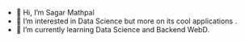 - 👋 Hi, I’m Sagar Mathpal
- 👀 I’m interested in Data Science but more on its cool applications .
- 🌱 I’m currently learning Data Science and Backend WebD.

<!---
Curiositysavesthecat/Curiositysavesthecat is a ✨ special ✨ repository because its `README.md` (this file) appears on your GitHub profile.
You can click the Preview link to take a look at your changes.
--->
